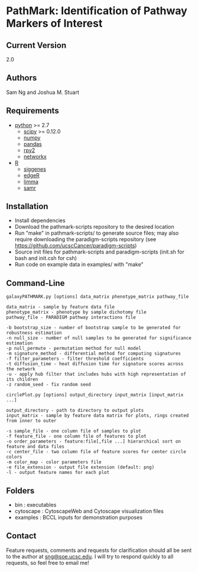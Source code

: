 PathMark: Identification of Pathway Markers of Interest
========

Current Version 
--------

2.0

Authors
--------

Sam Ng and Joshua M. Stuart


Requirements
--------

- [python](http://www.python.org/) >= 2.7
   - [scipy](http://www.scipy.org/) >= 0.12.0
   - [numpy](http://numpy.scipy.org/)
   - [pandas](http://pandas.pydata.org/)
   - [rpy2](http://rpy.sourceforge.net/rpy2/doc-2.4/html/overview.html)
   - [networkx](http://networkx.github.io/)
- [R](http://cran.r-project.org/)
   - [siggenes](http://www.bioconductor.org/packages/release/bioc/html/siggenes.html)
   - [edgeR](http://www.bioconductor.org/packages/release/bioc/html/edgeR.html)
   - [limma](http://www.bioconductor.org/packages/release/bioc/html/limma.html)
   - [samr](http://cran.r-project.org/web/packages/samr/index.html)

Installation
-------

- Install dependencies
- Download the pathmark-scripts repository to the desired location
- Run "make" in pathmark-scripts/ to generate source files; may also require downloading the paradigm-scripts repository (see https://github.com/ucscCancer/paradigm-scripts)
- Source init files for pathmark-scripts and paradigm-scripts (init.sh for bash and init.csh for csh)
- Run code on example data in examples/ with "make"

Command-Line
------
```
galaxyPATHMARK.py [options] data_matrix phenotype_matrix pathway_file

data_matrix - sample by feature data file
phenotype_matrix - phenotype by sample dichotomy file
pathway_file - PARADIGM pathway interactions file

-b bootstrap_size - number of bootstrap sample to be generated for robustness estimation
-n null_size - number of null samples to be generated for significance estimation
-p null_permute - permutation method for null model
-m signature_method - differential method for computing signatures
-f filter_parameters - filter threshold coefficients
-t diffusion_time - heat diffusion time for signature scores across the network
-u - apply hub filter that includes hubs with high representation of its children
-z random_seed - fix random seed
```

```
circlePlot.py [options] output_directory input_matrix [input_matrix ...]

output_directory - path to directory to output plots
input_matrix - sample by feature data matrix for plots, rings created from inner to outer

-s sample_file - one column file of samples to plot
-f feature_file - one column file of features to plot
-o order_parameters - feature:file[,file ...] hierarchical sort on feature and data files
-c center_file - two column file of feature scores for center circle colors
-m color_map - color parameters file
-e file_extension - output file extension (default: png)
-l - output feature names for each plot
```

Folders
------
- bin : executables
- cytoscape : CytoscapeWeb and Cytoscape visualization files
- examples : BCCL inputs for demonstration purposes

Contact
------
Feature requests, comments and requests for clarification should all be sent to the author at <sng@soe.ucsc.edu>. 
I will try to respond quickly to all requests, so feel free to email me!
